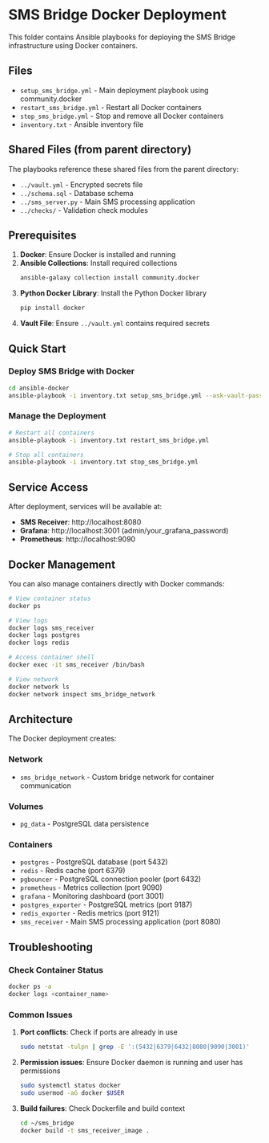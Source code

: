 # SMS Bridge Docker Deployment

This folder contains Ansible playbooks for deploying the SMS Bridge infrastructure using Docker containers.

## Files

- `setup_sms_bridge.yml` - Main deployment playbook using community.docker
- `restart_sms_bridge.yml` - Restart all Docker containers
- `stop_sms_bridge.yml` - Stop and remove all Docker containers
- `inventory.txt` - Ansible inventory file

## Shared Files (from parent directory)

The playbooks reference these shared files from the parent directory:
- `../vault.yml` - Encrypted secrets file
- `../schema.sql` - Database schema
- `../sms_server.py` - Main SMS processing application
- `../checks/` - Validation check modules

## Prerequisites

1. **Docker**: Ensure Docker is installed and running
2. **Ansible Collections**: Install required collections
   ```bash
   ansible-galaxy collection install community.docker
   ```
3. **Python Docker Library**: Install the Python Docker library
   ```bash
   pip install docker
   ```
4. **Vault File**: Ensure `../vault.yml` contains required secrets

## Quick Start

### Deploy SMS Bridge with Docker
```bash
cd ansible-docker
ansible-playbook -i inventory.txt setup_sms_bridge.yml --ask-vault-pass
```

### Manage the Deployment
```bash
# Restart all containers
ansible-playbook -i inventory.txt restart_sms_bridge.yml

# Stop all containers
ansible-playbook -i inventory.txt stop_sms_bridge.yml
```

## Service Access

After deployment, services will be available at:

- **SMS Receiver**: http://localhost:8080
- **Grafana**: http://localhost:3001 (admin/your_grafana_password)
- **Prometheus**: http://localhost:9090

## Docker Management

You can also manage containers directly with Docker commands:

```bash
# View container status
docker ps

# View logs
docker logs sms_receiver
docker logs postgres
docker logs redis

# Access container shell
docker exec -it sms_receiver /bin/bash

# View network
docker network ls
docker network inspect sms_bridge_network
```

## Architecture

The Docker deployment creates:

### Network
- `sms_bridge_network` - Custom bridge network for container communication

### Volumes
- `pg_data` - PostgreSQL data persistence

### Containers
- `postgres` - PostgreSQL database (port 5432)
- `redis` - Redis cache (port 6379)
- `pgbouncer` - PostgreSQL connection pooler (port 6432)
- `prometheus` - Metrics collection (port 9090)
- `grafana` - Monitoring dashboard (port 3001)
- `postgres_exporter` - PostgreSQL metrics (port 9187)
- `redis_exporter` - Redis metrics (port 9121)
- `sms_receiver` - Main SMS processing application (port 8080)

## Troubleshooting

### Check Container Status
```bash
docker ps -a
docker logs <container_name>
```

### Common Issues

1. **Port conflicts**: Check if ports are already in use
   ```bash
   sudo netstat -tulpn | grep -E ':(5432|6379|6432|8080|9090|3001)'
   ```

2. **Permission issues**: Ensure Docker daemon is running and user has permissions
   ```bash
   sudo systemctl status docker
   sudo usermod -aG docker $USER
   ```

3. **Build failures**: Check Dockerfile and build context
   ```bash
   cd ~/sms_bridge
   docker build -t sms_receiver_image .
   ```
